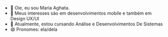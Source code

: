 - 👋 Oie, eu sou Maria Aghata.
- 👀 Meus interesses são em desenvolvimentos mobile e também em Design UX/UI
- 🌱 Atualmente, estou cursando Análise e Desenvolvimentos De Sistemas 
- 😄 Pronomes: ela/dela

<!---
MariaAghata/MariaAghata is a ✨ special ✨ repository because its `README.md` (this file) appears on your GitHub profile.
You can click the Preview link to take a look at your changes.
--->
